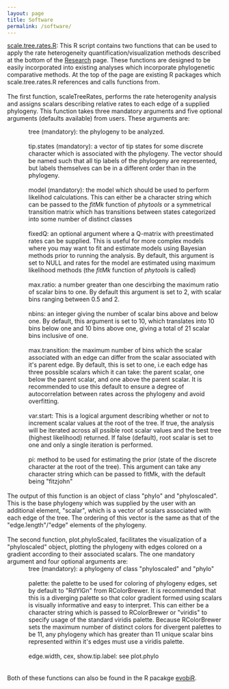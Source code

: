 ```yaml
---
layout: page
title: Software
permalink: /software/
---
```


<a href="../functions/scale.tree.rates.R" download>scale.tree.rates.R</a>: This R script contains two functions that can be used to apply the rate heterogeneity quantification/visualization methods described at the bottom of the <a href="https://maxchin0701.github.io/research">Research</a> page. These functions are designed to be easily incorporated into existing analyses which incorporate phylogenetic comparative methods. At the top of the page are existing R packages which scale.tree.rates.R references and calls functions from.
<br><br>
The first function, scaleTreeRates, performs the rate heterogenity analysis and assigns scalars describing relative rates to each edge of a supplied phylogeny. This function takes three mandatory arguments and five optional arguments (defaults available) from users. These arguments are:
<br>
<div style="margin-left: 50px;">
tree (mandatory): the phylogeny to be analyzed.<br><br>
tip.states (mandatory): a vector of tip states for some discrete character which is associated with the phylogeny. The vector should be named such that all tip labels of the phylogeny are represented, but labels themselves can be in a different order than in the phylogeny.<br><br>
model (mandatory): the model which should be used to perform likelihod calculations. This can either be a character string which can be passed to the <i>fitMk</i> function of <i>phytools</i> or a symmetrical transition matrix which has transitions between states categorized into some number of distinct classes<br><br>
fixedQ: an optional argument where a Q-matrix with preestimated rates can be supplied. This is useful for more complex models where you may want to fit and estimate models using Bayesian methods prior to running the analysis. By default, this argument is set to NULL and rates for the model are estimated using maximum likelihood methods (the <i>fitMk</i> function of <i>phytools</i> is called)<br><br>
max.ratio: a number greater than one descirbing the maximum ratio of scalar bins to one. By default this argument is set to 2, with scalar bins ranging between 0.5 and 2.<br><br>
nbins: an integer giving the number of scalar bins above and below one. By default, this argument is set to 10, which translates into 10 bins below one and 10 bins above one, giving a total of 21 scalar bins inclusive of one.<br><br>
max.transition: the maximum number of bins which the scalar associated with an edge can differ from the scalar associated with it's parent edge. By default, this is set to one, i.e each edge has three possible scalars which it can take: the parent scalar, one below the parent scalar, and one above the parent scalar. It is recommended to use this default to ensure a degree of autocorrelation between rates across the phylogeny and avoid overfitting.<br><br>
var.start: This is a logical argument describing whether or not to increment scalar values at the root of the tree. If true, the analysis will be iterated across all pssible root scalar values and the best tree (highest likelihood) returned. If false (default), root scalar is set to one and only a single iteration is performed. <br><br>
pi: method to be used for estimating the prior (state of the discrete character at the root of the tree). This argument can take any character string which can be passed to fitMk, with the default being "fitzjohn"
</div>
<br>
The output of this function is an object of class "phylo" and "phyloscaled". This is the base phylogeny which was supplied by the user with an additional element, "scalar", which is a vector of scalars associated with each edge of the tree. The ordering of this vector is the same as that of the "edge.length"/"edge" elements of the phylogeny.
<br><br>
The second function, plot.phyloScaled, facilitates the visualization of a "phyloscaled" object, plotting the phylogeny with edges colored on a gradient according to their associated scalars. The one mandatory argument and four optional arguments are:
<div style="margin-left: 50px">
tree (mandatory): a phylogeny of class "phyloscaled" and "phylo" <br><br>
palette: the palette to be used for coloring of phylogeny edges, set by default to "RdYlGn" from RColorBrewer. It is recommended that this is a diverging palette so that color gradient formed using scalars is visually informative and easy to interpret. This can either be a character string which is passed to RColorBrewer or "viridis" to specify usage of the standard viridis palette. Because RColorBrewer sets the maximum number of distinct colors for divergent palettes to be 11, any phylogeny which has greater than 11 unique scalar bins represented within it's edges must use a viridis palette. <br><br>
edge.width, cex, show.tip.label: see plot.phylo
</div>
<br><br>
Both of these functions can also be found in the R pacakge <a href="https://github.com/coleoguy/evobir">evobiR</a>.
